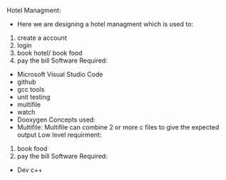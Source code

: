 Hotel Managment:
- Here we are designing a hotel managment which is used to:
1. create a account
2. login
3. book hotel/ book food
4. pay the bill
Software Required:
- Microsoft Visual Studio Code
- github
- gcc tools
- unit testing
- multifile
- watch
- Dooxygen
Concepts used:
- Multifile: Multifile can combine 2 or more c files to give the expected output
Low level requirment:
1. book food
2. pay the bill
Software Required:
- Dev c++
 
